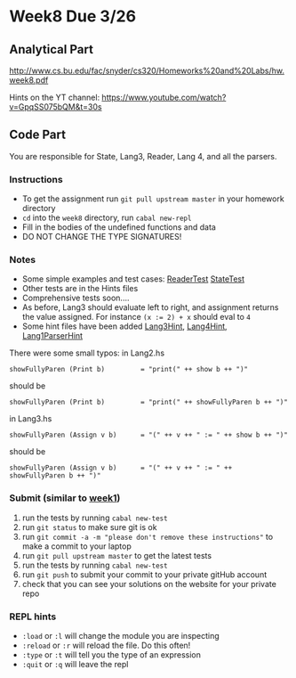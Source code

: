 # Week8 Due 3/26


## Analytical  Part
http://www.cs.bu.edu/fac/snyder/cs320/Homeworks%20and%20Labs/hw.week8.pdf

Hints on the YT channel: https://www.youtube.com/watch?v=GpqSS075bQM&t=30s

## Code Part
You are responsible for State, Lang3, Reader, Lang 4, and all the parsers.
### Instructions
* To get the assignment run ```git pull upstream master``` in your homework directory
* `cd` into the `week8` directory, run `cabal new-repl`
* Fill in the bodies of the undefined functions and data
* DO NOT CHANGE THE TYPE SIGNATURES!

### Notes
* Some simple examples and test cases:  [ReaderTest](src/ReaderTest.hs)  [StateTest](src/StateTest.hs)
* Other tests are in the Hints files
* Comprehensive tests soon....
* As before, Lang3 should evaluate left to right, and assignment returns the value assigned.  For instance `(x := 2) + x` should eval to `4`
* Some hint files have been added [Lang3Hint](src/lang/Lang3Hint.hs), [Lang4Hint](src/lang/Lang4Hint.hs), [Lang1ParserHint](src/parser/Lang1ParserHint.hs)


There were some small typos:
in Lang2.hs
```
showFullyParen (Print b)         = "print(" ++ show b ++ ")"
```
should be
```
showFullyParen (Print b)         = "print(" ++ showFullyParen b ++ ")"
```

in Lang3.hs

```
showFullyParen (Assign v b)      = "(" ++ v ++ " := " ++ show b ++ ")"
```
should be
```
showFullyParen (Assign v b)      = "(" ++ v ++ " := " ++ showFullyParen b ++ ")"
```


### Submit (similar to [week1](../week1))
1. run the tests by running ```cabal new-test``` 
1. run ```git status``` to make sure git is ok
1. run ```git commit -a -m "please don't remove these instructions"``` to make a commit to your laptop
1. run ```git pull upstream master``` to get the latest tests
1. run the tests by running ```cabal new-test``` 
1. run ```git push``` to submit your commit to your private gitHub account
1. check that you can see your solutions on the website for your private repo

### REPL hints
* `:load` or `:l` will change the module you are inspecting
* `:reload` or `:r` will reload the file.  Do this often!
* `:type` or `:t` will tell you the type of an expression
* `:quit` or `:q` will leave the repl
